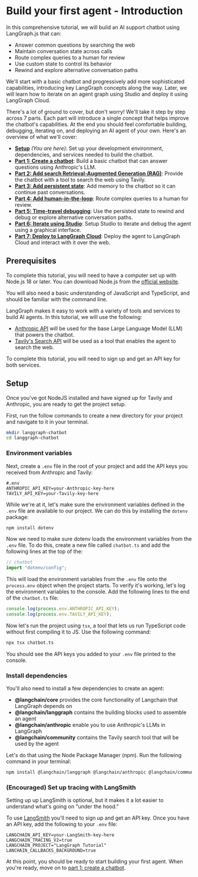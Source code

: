 # Build your first agent - Introduction

In this comprehensive tutorial, we will build an AI support chatbot using LangGraph.js that can:

- Answer common questions by searching the web
- Maintain conversation state across calls
- Route complex queries to a human for review
- Use custom state to control its behavior
- Rewind and explore alternative conversation paths

We'll start with a basic chatbot and progressively add more sophisticated capabilities, introducing key LangGraph concepts along the way. Later, we will learn how to iterate on an agent graph using Studio and deploy it using LangGraph Cloud.

There's a lot of ground to cover, but don't worry! We'll take it step by step across 7 parts. Each part will introduce a single concept that helps improve the chatbot's capabilities. At the end you should feel comfortable building, debugging, iterating on, and deploying an AI agent of your own. Here's an overview of what we'll cover:

- [**Setup**](/first-agent/0-setup.md) _(You are here)_: Set up your development environment, dependencies, and services needed to build the chatbot.
- [**Part 1: Create a chatbot**](/first-agent/1-create-chatbot.md): Build a basic chatbot that can answer questions using Anthropic's LLM.
- [**Part 2: Add search Retrieval-Augmented Generation (RAG)**](/first-agent/2-rag-search.md): Provide the chatbot with a tool to search the web using Tavily.
- [**Part 3: Add persistent state**](/first-agent/3-persistent-state.md): Add memory to the chatbot so it can continue past conversations.
- [**Part 4: Add human-in-the-loop**](/first-agent/4-human-loop.md): Route complex queries to a human for review.
- [**Part 5: Time-travel debugging**](/first-agent/5-time-travel-debugging.md): Use the persisted state to rewind and debug or explore alternative conversation paths.
- [**Part 6: Iterate using Studio**](/first-agent/6-studio.md): Setup Studio to iterate and debug the agent using a graphical interface.
- [**Part 7: Deploy to LangGraph Cloud**](/first-agent/7-deploy.md): Deploy the agent to LangGraph Cloud and interact with it over the web.

## Prerequisites

To complete this tutorial, you will need to have a computer set up with Node.js 18 or later. You can download Node.js from the [official website](https://nodejs.org/).

You will also need a basic understanding of JavaScript and TypeScript, and should be familiar with the command line.

LangGraph makes it easy to work with a variety of tools and services to build AI agents. In this tutorial, we will use the following:

- [Anthropic API](https://console.anthropic.com/) will be used for the base Large Language Model (LLM) that powers the chatbot.
- [Tavily's Search API](https://tavily.com/) will be used as a tool that enables the agent to search the web.

To complete this tutorial, you will need to sign up and get an API key for both services.

## Setup

Once you've got NodeJS installed and have signed up for Tavily and Anthropic, you are ready to get the project setup.

First, run the follow commands to create a new directory for your project and navigate to it in your terminal.

```bash
mkdir langgraph-chatbot
cd langgraph-chatbot
```

### Environment variables

Next, create a `.env` file in the root of your project and add the API keys you received from Anthropic and Tavily:

```
#.env
ANTHROPIC_API_KEY=your-Anthropic-key-here
TAVILY_API_KEY=your-Tavily-key-here
```

While we're at it, let's make sure the environment variables defined in the `.env` file are available to our project. We can do this by installing the `dotenv` package:

```bash
npm install dotenv
```

Now we need to make sure dotenv loads the environment variables from the `.env` file. To do this, create a new file called `chatbot.ts` and add the following lines at the top of the:

```ts
// chatbot
import "dotenv/config";
```

This will load the environment variables from the `.env` file onto the `process.env` object when the project starts. To verify it's working, let's log the environment variables to the console.
Add the following lines to the end of the `chatbot.ts` file:

```ts
console.log(process.env.ANTHROPIC_API_KEY);
console.log(process.env.TAVILY_API_KEY);
```

Now let's run the project using `tsx`, a tool that lets us run TypeScript code without first compiling it to JS. Use the following command:

```bash
npx tsx chatbot.ts
```

You should see the API keys you added to your `.env` file printed to the console.

### Install dependencies

You'll also need to install a few dependencies to create an agent:

- **@langchain/core** provides the core functionality of Langchain that LangGraph depends on
- **@langchain/langgraph** contains the building blocks used to assemble an agent
- **@langchain/anthropic** enable you to use Anthropic's LLMs in LangGraph
- **@langchain/community** contains the Tavily search tool that will be used by the agent

Let's do that using the Node Package Manager (npm). Run the following command in your terminal:

```bash
npm install @langchain/langgraph @langchain/anthropic @langchain/community
```

### (Encouraged) Set up tracing with LangSmith

Setting up up LangSmith is optional, but it makes it a lot easier to understand what's going on "under the hood."

To use [LangSmith](https://smith.langchain.com/) you'll need to sign up and get an API key. Once you have an API key, add the following to your `.env` file:

```
LANGCHAIN_API_KEY=your-LangSmith-key-here
LANGCHAIN_TRACING_V2=true
LANGCHAIN_PROJECT="LangGraph Tutorial"
LANCHAIN_CALLBACKS_BACKGROUND=true
```

At this point, you should be ready to start building your first agent. When you're ready, move on to [part 1: create a chatbot](/first-agent/1-create-chatbot.md).
